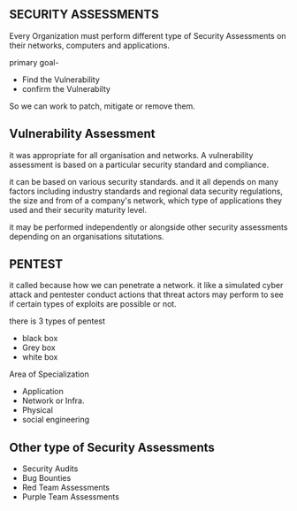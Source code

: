 ## SECURITY ASSESSMENTS

Every Organization must perform different type of Security Assessments on their networks, computers and applications.

primary goal-
- Find the Vulnerability
- confirm the Vulnerabilty

So we can work to patch, mitigate or remove them.


## Vulnerability Assessment

it was appropriate for all organisation and networks. A vulnerability assessment is based on a particular security standard and compliance.

it can be based on various security standards. and it all depends on many factors including industry standards and regional data security regulations, the size and from of a company's network, which type of applications they used and their security maturity level.

it may be performed independently or alongside other security assessments depending on an organisations situtations.


## PENTEST

it called because how we can penetrate a network. it like a simulated cyber attack and pentester conduct actions that threat actors may perform to see if certain types of exploits are possible or not.

there is 3 types of pentest

- black box
- Grey box
- white box

Area of Specialization

- Application
- Network or Infra.
- Physical
- social engineering


## Other type of Security Assessments

- Security Audits
- Bug Bounties
- Red Team Assessments
- Purple Team Assessments
  
